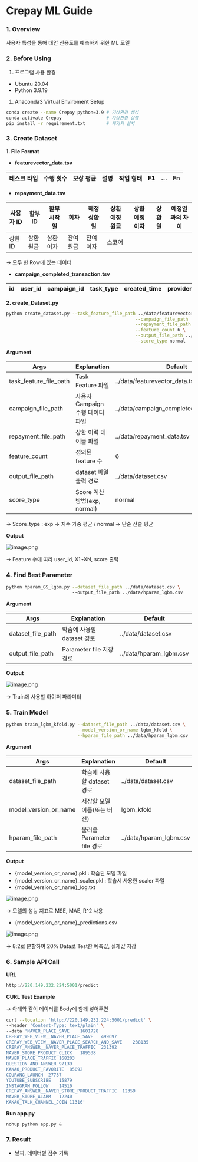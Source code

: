 # Crepay ML Guide

### 1. Overview

사용자 특성을 통해 대안 신용도를 예측하기 위한 ML 모델

### 2. Before Using

1. 프로그램 사용 환경
- Ubuntu 20.04
- Python 3.9.19

1. Anaconda3 Virtual Enviroment Setup

```bash
conda create --name Crepay python=3.9 # 가상환경 생성
conda activate Crepay                 # 가상환경 실행
pip install -r requirement.txt        # 패키지 설치
```

### 3. Create Dataset

**1. File Format**

- **featurevector_data.tsv**

| 테스크 타입 | 수행 횟수 | 보상 평균 | 설명 | 작업 형태 | F1 | … | Fn |
| --- | --- | --- | --- | --- | --- | --- | --- |
- **repayment_data.tsv**

| 사용자 ID | 할부 ID | 할부 시작일 | 회차 | 혜정 상환일 | 상환 예정 원금 | 상환 예정 이자 | 상환일 | 예정일과의 차이 |
| --- | --- | --- | --- | --- | --- | --- | --- | --- |
| 상환 ID | 상환 원금 | 상환 이자 | 잔여 원금 | 잔여 이자 | 스코어 |  |  |  |

→ 모두 한 Row에 있는 데이터

- **campaign_completed_transaction.tsv**

| id | user_id | campaign_id | task_type | created_time | provider | provider_reward_id | os_type |
| --- | --- | --- | --- | --- | --- | --- | --- |

**2. create_Dataset.py**

```bash
python create_dataset.py --task_feature_file_path ../data/featurevector_data.tsv \
												 --campaign_file_path ../data/campaign_completed_transaction.tsv \
												 --repayment_file_path ../data/repayment_data.tsv \
												 --feature_count 6 \
												 --output_file_path ../data/dataset.csv \
												 --score_type normal
```

**Argument**

| Args | **Explanation** | Default |
| --- | --- | --- |
| task_feature_file_path | Task Feature 파일 | ../data/featurevector_data.tsv |
| campaign_file_path | 사용자 Campaign 수행 데이터 파일 | ../data/campaign_completed_transaction.tsv |
| repayment_file_path | 상환 이력 테이블 파일 | ../data/repayment_data.tsv |
| feature_count | 정의된 feature 수 | 6 |
| output_file_path | dataset 파일 출력 경로 | ../data/dataset.csv |
| score_type | Score 계산 방법(exp, normal) | normal |

→ Score_type : exp → 지수 가중 평균 / normal → 단순 산술 평균

**Output**

![image.png](image.png)

→ Feature 수에 따라 user_id, X1~XN, score 출력

### 4. Find Best Parameter

```bash
python hparam_GS_lgbm.py --dataset_file_path ../data/dataset.csv \ 
                         --output_file_path ../data/hparam_lgbm.csv
```

**Argument**

| Args | **Explanation** | Default |
| --- | --- | --- |
| dataset_file_path | 학습에 사용할 dataset 경로 | ../data/dataset.csv |
| output_file_path | Parameter file 저장 경로 | ../data/hparam_lgbm.csv |

**Output**

![image.png](image%201.png)

→ Train에 사용할 하이퍼 파라미터

### 5. Train Model

```bash
python train_lgbm_kfold.py --dataset_file_path ../data/dataset.csv \
                           --model_version_or_name lgbm_kfold \
                           --hparam_file_path ../data/hparam_lgbm.csv
```

**Argument**

| Args | **Explanation** | Default |
| --- | --- | --- |
| dataset_file_path | 학습에 사용할 dataset 경로 | ../data/dataset.csv |
| model_version_or_name | 저장할 모델 이름(또는 버전) | lgbm_kfold |
| hparam_file_path | 불러올 Parameter file 경로 | ../data/hparam_lgbm.csv |

**Output**

- {model_version_or_name}.pkl : 학습된 모델 파일
- {model_version_or_name}_scaler.pkl : 학습시 사용한 scaler 파일
- {model_version_or_name}_log.txt

![image.png](image%202.png)

→ 모델의 성능 지표로 MSE, MAE, R^2 사용

- {model_version_or_name}_predictions.csv

![image.png](image%203.png)

→ 8:2로 분할하여 20% Data로 Test한 예측값, 실제값 저장

### 6. Sample API Call

**URL**

```python
http://220.149.232.224:5001/predict
```

**CURL Test Example**

→ 아래와 같이 데이터를 Body에 함께 넣어주면 

```bash
curl --location 'http://220.149.232.224:5001/predict' \
--header 'Content-Type: text/plain' \
--data 'NAVER_PLACE_SAVE	1601728
CREPAY_WEB_VIEW__NAVER_PLACE_SAVE	499697
CREPAY_WEB_VIEW__NAVER_PLACE_SEARCH_AND_SAVE	238135
CREPAY_ANSWER__NAVER_PLACE_TRAFFIC	231392
NAVER_STORE_PRODUCT_CLICK	189538
NAVER_PLACE_TRAFFIC	168203
QUESTION_AND_ANSWER	97139
KAKAO_PRODUCT_FAVORITE	85092
COUPANG_LAUNCH	27757
YOUTUBE_SUBSCRIBE	15879
INSTAGRAM_FOLLOW	14510
CREPAY_ANSWER__NAVER_STORE_PRODUCT_TRAFFIC	12359
NAVER_STORE_ALARM	12240
KAKAO_TALK_CHANNEL_JOIN	11316'
```

**Run app.py**

```python
nohup python app.py &
```

### 7. Result

- 날짜, 데이터별 점수 기록
